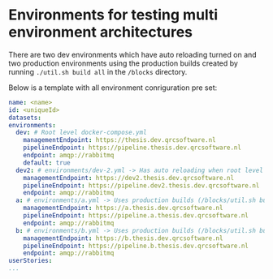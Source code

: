 # Environments for testing multi environment architectures
There are two dev environments which have auto reloading turned on and two production environments using the production builds created by running `./util.sh build all` in the `/blocks` directory.

Below is a template with all environment conriguration pre set:
```yaml
name: <name>
id: <uniqueId>
datasets:
environments:
  dev: # Root level docker-compose.yml
    managementEndpoint: https://thesis.dev.qrcsoftware.nl
    pipelineEndpoint: https://pipeline.thesis.dev.qrcsoftware.nl
    endpoint: amqp://rabbitmq
    default: true
  dev2: # environments/dev-2.yml -> Has auto reloading when root level is active as well.
    managementEndpoint: https://dev2.thesis.dev.qrcsoftware.nl
    pipelineEndpoint: https://pipeline.dev2.thesis.dev.qrcsoftware.nl
    endpoint: amqp://rabbitmq
  a: # environments/a.yml -> Uses production builds (/blocks/util.sh build all)
    managementEndpoint: https://a.thesis.dev.qrcsoftware.nl
    pipelineEndpoint: https://pipeline.a.thesis.dev.qrcsoftware.nl
    endpoint: amqp://rabbitmq
  b: # environments/b.yml -> Uses production builds (/blocks/util.sh build all)
    managementEndpoint: https://b.thesis.dev.qrcsoftware.nl
    pipelineEndpoint: https://pipeline.b.thesis.dev.qrcsoftware.nl
    endpoint: amqp://rabbitmq
userStories:
...
```
